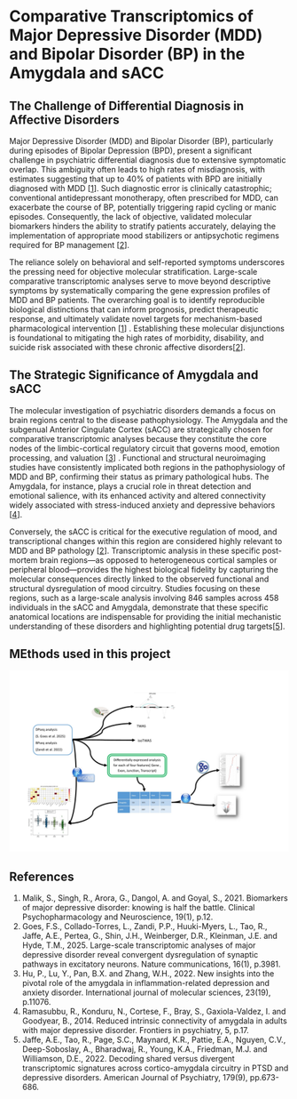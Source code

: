 # Comparative Transcriptomics of Major Depressive Disorder (MDD) and Bipolar Disorder (BP) in the Amygdala and sACC

## The Challenge of Differential Diagnosis in Affective Disorders

Major Depressive Disorder (MDD) and Bipolar Disorder (BP), particularly during episodes of Bipolar Depression (BPD), present a significant challenge in psychiatric differential diagnosis due to extensive symptomatic overlap. This ambiguity often leads to high rates of misdiagnosis, with estimates suggesting that up to 40% of patients with BPD are initially diagnosed with MDD  [[1](#references)]. Such diagnostic error is clinically catastrophic; conventional antidepressant monotherapy, often prescribed for MDD, can exacerbate the course of BP, potentially triggering rapid cycling or manic episodes. Consequently, the lack of objective, validated molecular biomarkers hinders the ability to stratify patients accurately, delaying the implementation of appropriate mood stabilizers or antipsychotic regimens required for BP management [[2](#references)].   

The reliance solely on behavioral and self-reported symptoms underscores the pressing need for objective molecular stratification. Large-scale comparative transcriptomic analyses serve to move beyond descriptive symptoms by systematically comparing the gene expression profiles of MDD and BP patients. The overarching goal is to identify reproducible biological distinctions that can inform prognosis, predict therapeutic response, and ultimately validate novel targets for mechanism-based pharmacological intervention [[1](#references)] . Establishing these molecular disjunctions is foundational to mitigating the high rates of morbidity, disability, and suicide risk associated with these chronic affective disorders[[2](#references)].   

## The Strategic Significance of Amygdala and sACC

The molecular investigation of psychiatric disorders demands a focus on brain regions central to the disease pathophysiology. The Amygdala and the subgenual Anterior Cingulate Cortex (sACC) are strategically chosen for comparative transcriptomic analyses because they constitute the core nodes of the limbic-cortical regulatory circuit that governs mood, emotion processing, and valuation [[3](#references)] . Functional and structural neuroimaging studies have consistently implicated both regions in the pathophysiology of MDD and BP, confirming their status as primary pathological hubs. The Amygdala, for instance, plays a crucial role in threat detection and emotional salience, with its enhanced activity and altered connectivity widely associated with stress-induced anxiety and depressive behaviors [[4](#references)].   

Conversely, the sACC is critical for the executive regulation of mood, and transcriptional changes within this region are considered highly relevant to MDD and BP pathology [[2](#references)]. Transcriptomic analysis in these specific post-mortem brain regions—as opposed to heterogeneous cortical samples or peripheral blood—provides the highest biological fidelity by capturing the molecular consequences directly linked to the observed functional and structural dysregulation of mood circuitry. Studies focusing on these regions, such as a large-scale analysis involving 846 samples across 458 individuals in the sACC and Amygdala, demonstrate that these specific anatomical locations are indispensable for providing the initial mechanistic understanding of these disorders and highlighting potential drug targets[[5](#references)].   

## MEthods used in this project

![Flowchart](https://github.com/karbalaei/MDD_BP/blob/main/graphs/Flowchart.jpg) 


## References
1. Malik, S., Singh, R., Arora, G., Dangol, A. and Goyal, S., 2021. Biomarkers of major depressive disorder: knowing is half the battle. Clinical Psychopharmacology and Neuroscience, 19(1), p.12.
2. Goes, F.S., Collado-Torres, L., Zandi, P.P., Huuki-Myers, L., Tao, R., Jaffe, A.E., Pertea, G., Shin, J.H., Weinberger, D.R., Kleinman, J.E. and Hyde, T.M., 2025. Large-scale transcriptomic analyses of major depressive disorder reveal convergent dysregulation of synaptic pathways in excitatory neurons. Nature communications, 16(1), p.3981.
3. Hu, P., Lu, Y., Pan, B.X. and Zhang, W.H., 2022. New insights into the pivotal role of the amygdala in inflammation-related depression and anxiety disorder. International journal of molecular sciences, 23(19), p.11076.
4. Ramasubbu, R., Konduru, N., Cortese, F., Bray, S., Gaxiola-Valdez, I. and Goodyear, B., 2014. Reduced intrinsic connectivity of amygdala in adults with major depressive disorder. Frontiers in psychiatry, 5, p.17.
5. Jaffe, A.E., Tao, R., Page, S.C., Maynard, K.R., Pattie, E.A., Nguyen, C.V., Deep-Soboslay, A., Bharadwaj, R., Young, K.A., Friedman, M.J. and Williamson, D.E., 2022. Decoding shared versus divergent transcriptomic signatures across cortico-amygdala circuitry in PTSD and depressive disorders. American Journal of Psychiatry, 179(9), pp.673-686.